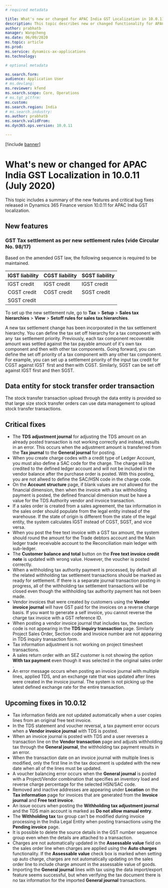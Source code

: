 ```yaml
---
# required metadata

title: What's new or changed for APAC India GST Localization in 10.0.11 (July 2020)
description: This topic describes new or changed functionality for APAC India GST features released in Dynamics 365 Finance version 10.0.11.
author: prabhatb
manager: Wangcheng
ms.date: 06/09/2020
ms.topic: article
ms.prod: 
ms.service: dynamics-ax-applications
ms.technology: 

# optional metadata

ms.search.form: 
audience: Application User
# ms.devlang: 
ms.reviewer: kfend
ms.search.scope: Core, Operations
# ms.tgt_pltfrm: 
ms.custom: 
ms.search.region: India
# ms.search.industry: 
ms.author: prabhatb
ms.search.validFrom: 
ms.dyn365.ops.version: 10.0.11

---
```

[!include [banner](../includes/banner.md)]

# What's new or changed for APAC India GST Localization in 10.0.11 (July 2020)

This topic includes a summary of the new features and critical bug fixes released in Dynamics 365 Finance version 10.0.11 for APAC India GST localization. 

## New features

### GST Tax settlement as per new settlement rules (vide Circular No. 98/17)

Based on the amended GST law, the following sequence is required to be maintained.

| IGST liability | CGST liability | SGST liability  |
|----------------|----------------|-----------------|
| IGST credit    | IGST credit    | IGST credit     |
| CGST credit    | CGST credit    | SGST credit     |
| SGST credit    |                |                 |

To set up the new settlement rule, go to **Tax** > **Setup** > **Sales tax hierarchies** > **View** > **Setoff rules for sales tax hierarchies**.  

A new tax settlement change has been incorporated in the tax settlement hierarchy. You can define the tax set off hierarchy for a tax component with any  tax settlement priority. Previously, each tax component recoverable amount was settled against the tax payable amount of it's own tax component and then with other tax components. Going forward, you can define the set off priority of a tax component with any other tax component. For example, you can set up a settlement priority of the input tax credit for CGST against IGST  first and then with CGST. Similarly, SGST can be set off against IGST first and then SGST.

## Data entity for stock transfer order transaction 
The stock transfer transaction upload through the data entity is provided so that large size stock transfer orders can use 
data management to upload stock transfer transactions.  

## Critical fixes 

- The **TDS adjustment journal** for adjusting the TDS amount on an already posted transaction is not working correctly and instead, results in an error. This occurs when the adjustment amount is transferred from the **Tax journal** to the **General journal** for posting.  
-	When you create charge codes with a credit type of Ledger Account, you must also define a SAC code for the charge. The charge will be credited to the defined ledger account and will not be included in the vendor balance after the purchase order is posted. With this posting, you are not allwed to define the SAC/HSN code in the charge code.  
-	On the **Account structure** page, if blank values are not allowed for the financial dimension, then when the invoice with a tax withholding payment is posted, the defined financial dimension must be have a value for the TDS Authority vendor and invoice transaction. 
-	If a sales order is created from a sales agreement, the tax information in the sales order should populate from the legal entity instead of the warehouse. If the state of origin is different from the state of the legal entity, the system calculates IGST instead of CGST, SGST, and vice versa. 
-	When you post the free text invoice with a GST tax amount, the system should round the amount for the Trade debtors account and the Main ledger trade receivable account to the Reconciliation main ledger with sub-ledger. 
-	The **Customer balance and total** button on the **Free text invoice credit note** is updated with wrong value. However, the voucher is posted correctly.  
-	When a withholding tax authority payment is processed, by default all the related withholding tax settlement transactions should be marked as ready for settlement. If there is a separate journal transaction posting in progress, all of the withholding tax settlement transactions will be closed even though the withholding tax authority payment has not been made. 
-	Vendor invoices that were created by customers using the **Vendor invoice journal** will have GST paid for the invoices on a reverse charge basis.
  If you want to generate a self invoice, you cannot reverse the charge tax invoice with a GST reference ID.  
-	When posting a vendor invoice journal that includes tax, the section code is not appearing in the **TDS inquiry transaction** page.
  Similarly Project Sales Order, Section code and Invoice number are not appearing in TDS inquiry transaction form. 
-	Tax information adjustment is not working on project timesheet transactions.   
-	A sales return order with an SEZ customer is not showing the option **With tax payment** even though it was selected in the original sales order . 
-	An error message occurs when posting an invoice journal with multiple lines, applied TDS, and an exchange rate that was updated after lines were created in the invoice journal. The system is not picking up the latest defined exchange rate for the entire transaction. 


## Upcoming fixes in 10.0.12 

- Tax information fields are not updated automatically when a user copies lines from an original free text invoice. 
-	In the TDS statement and voucher reversal, a tax payment error occurs when a **Vendor invoice journal** with TDS is posted.  
- When an invoice journal is posted with TDS and a user reverses a transaction line on the **Vendor transaction** page and adjusts
  withholding tax through the **General journal**, the withholding tax payment results in an error. 
-	When the transaction date on an invoice journal with multiple lines is modified, only the first line in the tax document is updated with the new date when all of the lines must be updated. 
-	A voucher balancing error occurs when the **General journal** is posted with a Project/Vendor combination that specifies an inventory load and reverse charge percentage for the selected HSN/SAC code. 
-	Removed and inactive addresses are appearing under **Location** on the **Tax information** page for invoices that are generated 
 from the **Invoice journal** and **Free text invoice**. 
-	An issue occurs when posting the **Withholding tax adjustment journal** and the TDS main account is marked as **Do not allow manual entry**.  
-	The **Withholding tax** tax group can't be modified during invoice processing in the India Legal Entity when posting transactions using the **Pending invoice** page.
- It is possible to delete the source details in the GST number sequence group even when the details are attached to a transaction.   
-	Charges are not automatically updated in the **Assessable value** field on the sales order line when charges are applied using the **Auto charges** functionality. If the **Assessable value** check box is marked when setting up auto charge, charges are not automatically updating on the sales order line to include charge amount in the assessable value of goods.  
-	Importing the **General journal** lines with tax using the data import/export feature seems successful, but when verifying the tax document there is no tax information for the imported **General journal** transactions.
